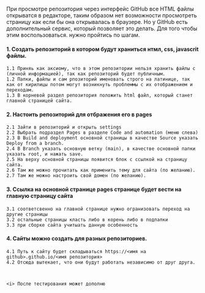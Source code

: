 При просмотре репозитория через интерфейс GitHub все HTML файлы открыватся в редакторе, таким образом нет возможности просмотреть страницу как если бы она открывалась в браузере. 
Но у GitHub есть дополнительный сервис, который позволяет это делать.
Для того чтобы этим воспользоваться. нужно пройтись по шагам.

####  1. Создать репозиторий в котором будут храниться нтмл, css, javascrit файлы.
    1.1 Приняь как аксиому, что в этом репозитории нельзя хранить файлы с (личной информацией), так как репозиторий будет публичным.
    1.2 Папки, файлы и сам рпозиторий именовать строго на латинице, так как от кирилицы потом могут возникнуть проблеммы с их отображением и переходам.
    1.3 В корневой раздел репозитория положить html файл, который станет главной страницей сайта.
    
####  2. Настоить репозиторий для отбражения его в pages
    2.1 Зайти в репозиторий и открыть settings
    2.2 Выбрать подраздел Pages в разделе Code and automation (меню слева)
    2.3 В Build and deployment основной страницы в качестве Source указать Deploy from a branch.
    2.4 В Branch указать основную ветку (main), в качестве основной папки указать root, и нажать save.
    2.5 На верху основной страницы появится блок с ссылкой на страницу сайта.
    2.6 Там же можно прочитать как применить тему для сайта (по желанию).
    2.7 Там же можно настроить свой домен (по желанию).
    
####  3. Ссылка на основной странице pages странице будет вести на главную страницу сайта
    3.1 соответсвенно на главной странице нужно огранизовать переход на другие страницы
    3.2 остальные страницы класть либо в корень либо в подпапки
    3.3 при сборке сайта учитыать данную особенность
    
####  4. Сайты можно создать для разных репозиториев.
    4.1 Путь к сайту будет складываться https://<имя на github>.github.io/<имя репозитория>
    4.2 Отсюда вытекает, что они будут работать независимо от друг друга.
    
    
    
    <i> После тестирования может дополню
